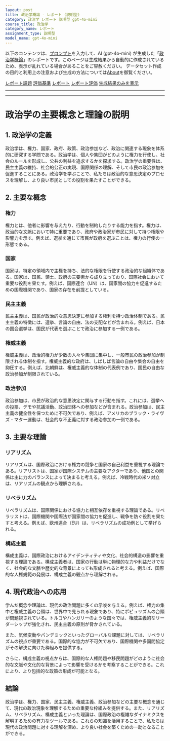 ```yaml
---
layout: post
title: 政治学概論 - レポート (説明型)
category: 政治学 レポート 説明型 gpt-4o-mini
course_title: 政治学
category_name: レポート
assignment_type: 説明型
model_name: gpt-4o-mini
---
```


以下のコンテンツは、[プロンプト](https://github.com/takedatoshiyuki/synthetic_assignments/tree/main/generated/政治学/gpt-4o-mini/prompt_レポート-説明型.md)を入力して、AI (gpt-4o-mini) が生成した「[政治学概論](/contents/政治学/)」のレポートです。このページは生成結果から自動的に作成されているため、表示が乱れている場合があることをご容赦ください。
データセット作成の目的と利用上の注意および生成の方法については[About](/About)を御覧ください。

[レポート課題](../レポート課題-説明型)
[評価基準](../評価基準-説明型)
[レポート](../レポート-説明型)
[レポート評価](../レポート評価-説明型)
[生成結果のみを表示](https://github.com/takedatoshiyuki/synthetic_assignments/tree/main/generated/政治学/gpt-4o-mini/レポート-説明型.md)
  

***
***
  
# 政治学の主要概念と理論の説明

## 1. 政治学の定義

政治学は、権力、国家、政府、政策、政治参加など、政治に関連する現象を体系的に研究する学問である。政治学は、個人や集団がどのように権力を行使し、社会のルールを形成し、公共の利益を追求するかを探求する。政治学の重要性は、民主主義の維持、社会的公正の実現、国際関係の理解、そして市民の政治参加を促進することにある。政治学を学ぶことで、私たちは政治的な意思決定のプロセスを理解し、より良い市民としての役割を果たすことができる。

## 2. 主要な概念

### 権力

権力とは、他者に影響を与えたり、行動を制約したりする能力を指す。権力は、政治的な文脈において特に重要であり、政府や政治家が市民に対して持つ権限や影響力を示す。例えば、選挙を通じて市民が政府を選ぶことは、権力の行使の一形態である。

### 国家

国家は、特定の領域内で主権を持ち、法的な権限を行使する政治的な組織体である。国家は、国民、領土、政府の三要素から成り立っており、国際社会において重要な役割を果たす。例えば、国際連合（UN）は、国家間の協力を促進するための国際機関であり、国家の存在を前提としている。

### 民主主義

民主主義は、国民が政治的な意思決定に参加する権利を持つ政治体制である。民主主義の特徴には、選挙、言論の自由、法の支配などが含まれる。例えば、日本の国会選挙は、国民が代表を選ぶことで政治に参加する一例である。

### 権威主義

権威主義は、政治的権力が少数の人々や集団に集中し、一般市民の政治参加が制限される体制を指す。権威主義的な政府は、しばしば言論の自由や集会の自由を抑圧する。例えば、北朝鮮は、権威主義的な体制の代表例であり、国民の自由な政治参加が制限されている。

### 政治参加

政治参加は、市民が政治的な意思決定に関与する行動を指す。これには、選挙への投票、デモや抗議活動、政治団体への参加などが含まれる。政治参加は、民主主義の健全性を保つために不可欠であり、例えば、アメリカのブラック・ライヴズ・マター運動は、社会的な不正義に対する政治参加の一例である。

## 3. 主要な理論

### リアリズム

リアリズムは、国際政治における権力の競争と国家の自己利益を重視する理論である。リアリストは、国家が国際システムの主要なアクターであり、他国との関係は主に力のバランスによって決まると考える。例えば、冷戦時代の米ソ対立は、リアリズムの観点から理解される。

### リベラリズム

リベラリズムは、国際関係における協力と相互依存を重視する理論である。リベラリストは、国際機関や国際法が国家間の協力を促進し、戦争を防ぐ役割を果たすと考える。例えば、欧州連合（EU）は、リベラリズムの成功例として挙げられる。

### 構成主義

構成主義は、国際政治におけるアイデンティティや文化、社会的構造の影響を重視する理論である。構成主義者は、国家の行動は単に物理的な力や利益だけでなく、社会的な文脈や歴史的な背景によっても形成されると考える。例えば、国際的な人権規範の発展は、構成主義の観点から理解される。

## 4. 現代政治への応用

学んだ概念や理論は、現代の政治問題に多くの示唆を与える。例えば、権力の集中と権威主義の台頭は、世界中で見られる現象であり、特にポピュリズムの台頭が問題視されている。トルコやハンガリーのような国々では、権威主義的なリーダーシップが強化され、民主主義の原則が脅かされている。

また、気候変動やパンデミックといったグローバルな課題に対しては、リベラリズムの視点が重要である。国際的な協力が不可欠であり、国際機関や多国間協定がその解決に向けた枠組みを提供する。

さらに、構成主義の視点からは、国際的な人権問題や移民問題がどのように社会的な文脈や文化的な背景によって影響を受けるかを考察することができる。これにより、より包括的な政策の形成が可能となる。

## 結論

政治学は、権力、国家、民主主義、権威主義、政治参加などの主要な概念を通じて、現代の政治現象を理解するための重要な枠組みを提供する。また、リアリズム、リベラリズム、構成主義といった理論は、国際政治の複雑なダイナミクスを解明するための有力なツールである。これらの知識を活用することで、私たちは現代の政治問題に対する理解を深め、より良い社会を築くための一助となることができる。
